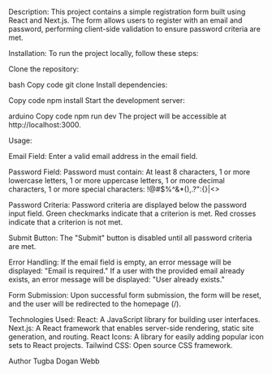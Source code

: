 Description:
This project contains a simple registration form built using React and Next.js. The form allows users to register with an email and password, performing client-side validation to ensure password criteria are met.

Installation:
To run the project locally, follow these steps:

Clone the repository:

bash
Copy code
git clone <repository-url>
Install dependencies:

Copy code
npm install
Start the development server:

arduino
Copy code
npm run dev
The project will be accessible at http://localhost:3000.

Usage:

Email Field:
Enter a valid email address in the email field.


Password Field:
Password must contain:
At least 8 characters, 
1 or more lowercase letters,
1 or more uppercase letters,
1 or more decimal characters,
1 or more special characters: !@#$%^&*(),.?":{}|<>

Password Criteria:
Password criteria are displayed below the password input field.
Green checkmarks indicate that a criterion is met.
Red crosses indicate that a criterion is not met.

Submit Button:
The "Submit" button is disabled until all password criteria are met.

Error Handling:
If the email field is empty, an error message will be displayed: "Email is required."
If a user with the provided email already exists, an error message will be displayed: "User already exists."

Form Submission:
Upon successful form submission, the form will be reset, and the user will be redirected to the homepage (/).

Technologies Used:
React: A JavaScript library for building user interfaces.
Next.js: A React framework that enables server-side rendering, static site generation, and routing.
React Icons: A library for easily adding popular icon sets to React projects.
Tailwind CSS: Open source CSS framework.

Author
Tugba Dogan Webb
